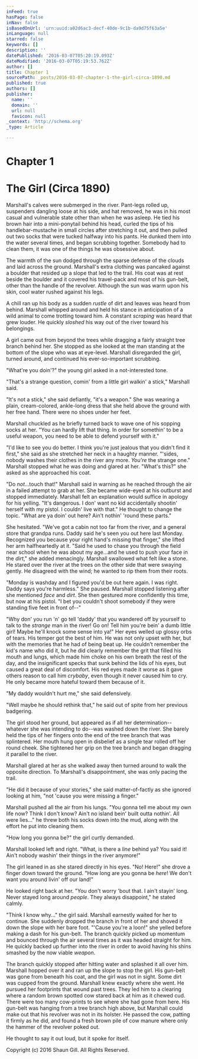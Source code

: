 ```yaml
---
inFeed: true
hasPage: false
inNav: false
isBasedOnUrl: 'urn:uuid:a02d6ac3-decf-40de-9c1b-da9d75f63a5e'
inLanguage: null
starred: false
keywords: []
description: ''
datePublished: '2016-03-07T05:20:19.093Z'
dateModified: '2016-03-07T05:19:53.762Z'
author: []
title: Chapter 1
sourcePath: _posts/2016-03-07-chapter-1-the-girl-circa-1890.md
published: true
authors: []
publisher:
  name: ''
  domain: ''
  url: null
  favicon: null
_context: 'http://schema.org'
_type: Article

---
```

# Chapter 1

# The Girl (Circa 1890)

Marshall's calves were submerged in the river. Pant-legs rolled up, suspenders dangling loose at his side, and hat removed, he was in his most casual and vulnerable state other than when he was asleep. He tied his brown hair into a mini-ponytail behind his head, curled the tips of his handlebar-mustache in small circles after stretching it out, and then pulled out two socks that were tucked halfway into his pants. He dunked them into the water several times, and began scrubbing together. Somebody had to clean them, it was one of the things he was obsessive about.

The warmth of the sun dodged through the sparse defense of the clouds and laid across the ground. Marshall's extra clothing was pancaked against a boulder that resided up a slope that led to the trail. His coat was at rest beside the boulder and it covered his travel-pack and most of his gun-belt, other than the handle of the revolver. Although the sun was warm upon his skin, cool water rushed against his legs.

A chill ran up his body as a sudden _rustle_ of dirt and leaves was heard from behind. Marshall whipped around and held his stance in anticipation of a wild animal to come trotting toward him. A constant _scraping_ was heard that grew louder. He quickly _sloshed_ his way out of the river toward his belongings.

A girl came out from beyond the trees while dragging a fairly straight tree branch behind her. She stopped as she looked at the man standing at the bottom of the slope who was at eye-level. Marshall disregarded the girl, turned around, and continued his ever-so-important scrubbing.

"What're you doin'?" the young girl asked in a not-interested tone.

"That's a strange question, comin' from a little girl walkin' a stick," Marshall said.

"It's not a stick," she said defiantly, "it's a weapon." She was wearing a plain, cream-colored, ankle-long dress that she held above the ground with her free hand. There were no shoes under her feet.

Marshall chuckled as he briefly turned back to wave one of his sopping socks at her. "You can hardly lift that thing. In order for somethin' to be a useful weapon, you need to be able to defend yourself with it."

"I'd like to see you do better. I think you're just jealous that you didn't find it first," she said as she stretched her neck in a haughty manner. "'sides, nobody washes their clothes in the river any more. _You're_ the strange one." Marshall stopped what he was doing and glared at her. "What's this?" she asked as she approached his coat.

"Do _not_...touch that!" Marshall said in warning as he reached through the air in a failed attempt to grab at her. She became wide-eyed at his outburst and stopped immediately. Marshall felt an explanation would suffice in apology for his yelling. "It's dangerous. I don' want no kid accidentally shootin' herself with my pistol. I couldn' live with that." He thought to change the topic. "What are ya doin' out here? Ain't nothin' 'round these parts."

She hesitated. "We've got a cabin not too far from the river, and a general store that grandpa runs. Daddy said he's seen you out here last Monday. Recognized you because your right hand's missing that finger," she lifted her arm halfheartedly at it. "Said he used to chase you through the field near school when he was about my age...and he used to push your face in the _dirt_," she added menacingly. Marshall swallowed what felt like a stone. He stared over the river at the trees on the other side that were swaying gently. He disagreed with the wind; he wanted to rip them from their roots.

"Monday is washday and I figured you'd be out here again. I was right. Daddy says you're harmless." She paused. Marshall stopped listening after she mentioned _face_ and _dirt_. She then gestured more confidently this time, but now at his pistol. "I bet you couldn't shoot somebody if they were standing five feet in front of--"

"Why don' you run 'n' go tell 'daddy' that you wandered off by yourself to talk to the _strange_ man in the river! Go on! Tell him you're bein' a dumb little girl! Maybe he'll knock some sense into ya!" Her eyes welled up glossy orbs of tears. His temper got the best of him. He was not only upset with her, but with the memories that he had of being beat up. He couldn't remember the kid's name who did it, but he did clearly remember the grit that filled his mouth and lungs, which made him choke on his own breath the rest of the day, and the insignificant specks that sunk behind the lids of his eyes, but caused a great deal of discomfort. His red eyes made it worse as it gave others reason to call him _crybaby_, even though it never caused him to cry. He only became more hateful toward them because of it.

"My daddy wouldn't hurt me," she said defensively.

"Well maybe he should rethink that," he said out of spite from her previous badgering.

The girl stood her ground, but appeared as if all her determination--whatever she was intending to do--was washed down the river. She barely held the tips of her fingers onto the end of the tree branch that was splintered. Her mouth hung open in disbelief as a single tear rolled off her round cheek. She tightened her grip on the tree branch and began dragging it parallel to the river.

Marshall glared at her as she walked away then turned around to walk the opposite direction. To Marshall's disappointment, she was only pacing the trail.

"He did it because of your stories," she said matter-of-factly as she ignored looking at him, "not 'cause you were missing a finger."

Marshall pushed all the air from his lungs. "You gonna tell me about my own life now? Think I don't know? Ain't no island bein' built outta nothin'. All were lies..." he threw both his socks down into the mud, along with the effort he put into cleaning them.

"How long you gonna be?" the girl curtly demanded.

Marshall looked left and right. "What, is there a _line_ behind ya? You said it! Ain't nobody washin' their things in the river anymore!"

The girl leaned in as she stared directly in his eyes. "No! Here!" she drove a finger down toward the ground. "How long are you gonna be _here_! We don't want you around livin' off our land!"

He looked right back at her. "You don't worry 'bout that. I ain't stayin' long. Never stayed long around _people_. They always disappoint," he stated calmly.

"Think I know why..." the girl said. Marshall earnestly waited for her to continue. She suddenly dropped the branch in front of her and shoved it down the slope with her bare foot. "'Cause you're a loon!" she yelled before making a dash for his gun-belt. The branch quickly picked up momentum and bounced through the air several times as it was headed straight for him. He quickly backed up further into the river in order to avoid having his shins smashed by the now viable _weapon_.

The branch quickly stopped after hitting water and splashed it all over him. Marshall hopped over it and ran up the slope to stop the girl. His gun-belt was gone from beneath his coat, and the girl was not in sight. Some dirt was cupped from the ground. Marshall knew exactly where she went. He pursued her footprints that wound past trees. They led him to a clearing where a random brown spotted cow stared back at him as it chewed cud. There were too many cow-prints to see where she had gone from here. His gun-belt was hanging from a tree branch high above, but Marshall could make out that his revolver was not in its holster. He passed the cow, patting it firmly as he did, and found a fresh brown pile of cow manure where only the hammer of the revolver poked out.

He thought to say it out loud, but it spoke for itself.

Copyright (c) 2016 Shaun Gill. All Rights Reserved.